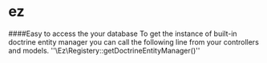 ez
==
####Easy to access the your database
To get the instance of built-in doctrine entity manager you can call the following line from your controllers and models.
''\Ez\Registery::getDoctrineEntityManager()''
